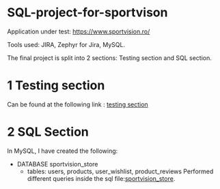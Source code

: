 # SQL-project-for-sportvison
Application under test: https://www.sportvision.ro/

Tools used: JIRA, Zephyr for Jira, MySQL.

The final project is split into 2 sections: Testing section and SQL section.
# 1 Testing section
Can be found at the following link : [testing section](https://github.com/VasiliuIonela/Project-for-sportvision)
# 2 SQL Section
In MySQL, I have created the following: 
* DATABASE sportvision_store
  * tables: users, products, user_wishlist, product_reviews
Performed different queries inside the sql file:[sportvision_store](https://github.com/VasiliuIonela/Project-for-sportvision/blob/main/sportvisionStore.sql).
